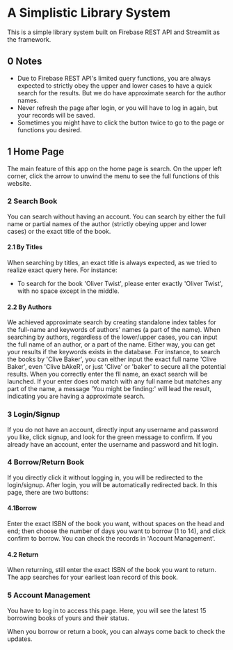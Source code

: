 # A Simplistic Library System

This is a simple library system built on Firebase REST API and Streamlit as the framework.

## 0 Notes
- Due to Firebase REST API's limited query functions, you are always expected to strictly obey the upper and lower cases to have a quick search for the results. But we do have approximate search for the author names.
- Never refresh the page after login, or you will have to log in again, but your records will be saved.
- Sometimes you might have to click the button twice to go to the page or functions you desired.

## 1 Home Page
The main feature of this app on the home page is search. On the upper left corner, click the arrow to unwind the menu to see the full functions of this website.

### 2 Search Book
You can search without having an account. You can search by either the full name or partial names of the author (strictly obeying upper and lower cases) or the exact title of the book.

#### 2.1 By Titles
When searching by titles, an exact title is always expected, as we tried to realize exact query here. For instance:
- To search for the book 'Oliver Twist', please enter exactly 'Oliver Twist', with no space except in the middle.

#### 2.2 By Authors
We achieved approximate search by creating standalone index tables for the full-name and keywords of authors' names (a part of the name).
When searching by authors, regardless of the lower/upper cases, you can input the full name of an author, or a part of the name. Either way, you can get your results if the keywords exists in the database.
For instance, to search the books by 'Clive Baker', you can either input the exact full name 'Clive Baker', even 'Clive bAkeR', or just 'Clive' or 'baker' to secure all the potential results. When you correctly enter the fll name, an exact search will be launched. If your enter does not match with any full name but matches any part of the name, a message 'You might be finding:' will lead the result, indicating you are having a approximate search.

### 3 Login/Signup
If you do not have an account, directly input any username and password you like, click signup, and look for the green message to confirm. If you already have an account, enter the username and password and hit login.

### 4 Borrow/Return Book
If you directly click it without logging in, you will be redirected to the login/signup. After login, you will be automatically redirected back. In this page, there are two buttons:

#### 4.1Borrow
Enter the exact ISBN of the book you want, without spaces on the head and end; then choose the number of days you want to borrow (1 to 14), and click confirm to borrow. You can check the records in 'Account Management'.

#### 4.2 Return
When returning, still enter the exact ISBN of the book you want to return. The app searches for your earliest loan record of this book.

### 5 Account Management
You have to log in to access this page. Here, you will see the latest 15 borrowing books of yours and their status.

When you borrow or return a book, you can always come back to check the updates.
